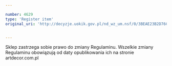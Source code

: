 ```yaml
---

number: 4629
type: 'Register item'
original_uri: 'http://decyzje.uokik.gov.pl/nd_wz_um.nsf/0/3BEAE23B2D76CAAEC1257B6B00242A52?OpenDocument'


---
```


Sklep zastrzega sobie prawo do zmiany Regulaminu. Wszelkie zmiany Regulaminu obowiązują od daty opublikowania ich na stronie artdecor.com.pl
